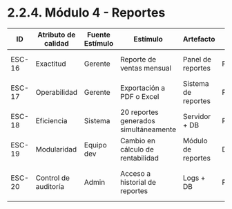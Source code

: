 # 2.2.4. Módulo 4 - Reportes

| ID     | Atributo de calidad  | Fuente Estímulo | Estímulo                              | Artefacto           | Entorno    | Respuesta                            | Medida de Respuesta           |
| ------ | -------------------- | --------------- | ------------------------------------- | ------------------- | ---------- | ------------------------------------ | ----------------------------- |
| ESC-16 | Exactitud            | Gerente         | Reporte de ventas mensual             | Panel de reportes   | Producción | Datos correctos y consistentes       | 100% de precisión en tests    |
| ESC-17 | Operabilidad         | Gerente         | Exportación a PDF o Excel             | Sistema de reportes | Producción | Archivo generado correctamente       | 100% de archivos válidos      |
| ESC-18 | Eficiencia           | Sistema         | 20 reportes generados simultáneamente | Servidor + DB       | Producción | Tiempo ≤3s por reporte               | 95% de reportes en límite     |
| ESC-19 | Modularidad          | Equipo dev      | Cambio en cálculo de rentabilidad     | Módulo de reportes  | Desarrollo | Deploy sin afectar otros reportes    | 0 errores en integración      |
| ESC-20 | Control de auditoría | Admin           | Acceso a historial de reportes        | Logs + DB           | Producción | Registro completo de usuario y fecha | 100% de auditoría verificable |
